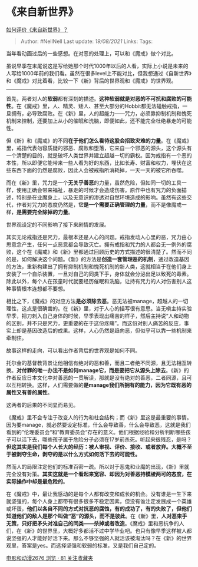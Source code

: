 # 《来自新世界》
[如何评价《来自新世界》？](https://www.zhihu.com/question/22339978/answer/529121894)

> Author: #NellNell 
> Last update: *19/08/2021* 
> Links:
> Tags:

当年看动画过后的一些感想。在对恶的处理上，可以和《魔戒》做个对比。

  

虽说早季在末尾说这是写给她那个时代1000年以后的人看，实际上小说是未来的人写给1000年前的我们看。虽然在很多level上不能对比，但我想通过《自新世界》和《魔戒》对比着看，比较一下《新》背后的世界观和《魔戒》的世界观。

---

首先，两者对人的**软弱**都有深刻的描述。**这种软弱就是对恶的不可抗和腐败的可能性**。在《魔戒》里，人、精灵、矮人、甚至大部分的Hobbit都无法碰触戒指，一旦拥有，必导致腐败。在《新》里，人的超能力——咒力，必须靠抑制机制和愧死机制来控制，还要加上从小的催眠和洗脑，即便如此，还不能完全杜绝暴走的可能性。

  

但《新》和《魔戒》的不同**在于他们怎么看待这股会招致灾难的力量**。在《魔戒》里，戒指代表勿容质疑的邪恶、腐败和堕落，它来自一个邪恶的源头，这个源头有一个清楚的目的，就是破坏人类世界并建立超越一切的霸权。因为戒指有一个恶的本性，所以即便它能带来一些人看为好的东西，比如长寿、财富和权力，埋伏在这些东西下面的仍然是腐败，因此人会被戒指所消耗掉，一天一天的被它所吞噬。

  

而在《新》里，咒力是一个**无关乎善恶**的力量，虽然危险，但如同一切的工具一样，使用正确会带来福祉，暴走的时候才会造成伤害。原作中也有咒力的负面描述，特别是在业魔身上，以及无意识的渗透对自然环境造成的影响。虽然有这些交代，作者对咒力的态度仍然是，**它是一个需要正确管理的力量**，而不是像魔戒一样，**是需要完全除掉的力量**。

  

世界观设定的不同影响了接下来剧情的发展。

  

其实无论戒指还是咒力，最根本还是人心的问题。戒指发动人心里的恶，咒力由心思意念产生，任何一点恶意都会导致灭亡。拥有戒指和咒力的人都会无一例外的腐败，这个在《魔戒》和《新》里都通过回顾历史的方式描述的很清楚了。然而不同的是，如何解决这个问题。《新》的方法是**创造一套管理恶的机制**，通过改造基因的方法，重新构建出了拥有抑制机制和愧死机制的新人类，这就相当于在他们身上安装了一个自杀装置，一旦对自己的同类下手，身体就会分泌出足以致死的毒素。除此以外，每个人在孩童时代就要经历催眠和洗脑，让持有咒力的人对伤害别人这种事情根本连想都不要想。

  

相比之下，《魔戒》的对应方法**是必须除去恶**。恶无法被manage，超越人的一切理性，这点是很确凿的。在《新》里，对于人心的描写很有意思。当无嗔主持实验早季，把刀刺入自己身体的时候，早季表现出痛苦的样子，然后主持说“人和动物的区别，并不只是咒力，更重要的在于这份疼痛”。而这份对别人痛苦的反应，事实上却是基因改造后的成果。这样，人心仍然是趋向恶，但似乎可以靠一些机制来牵制住。

  

故事这样的走向，可以看出作者背后的世界观是如何不同。

  

托尔金的基督教背景让他相信有绝对的恶和善，而且二者绝不同源，且无法相互转换。**对付罪的唯一办法不是如何manage它，而是要把它从源头上除去**。《新》的作者反应日本文化中对善恶的一贯解读，那就是没有绝对的善恶，二者同源，且可以互相转换。这样，人们需要做的**是manage我们所拥有的能力，因为它既有恶的属性又有善的属性**。

  

这两者的后果的不同显而易见。

  

《魔戒》里不会专注于改变人的行为和社会结构；而《新》里这是最重要的事情。因为要manage，就必然要设定标准，什么会导致善，什么会导致恶，这就是我们看到的”伦理委员会“和”教育委员会“存在的意义。他们根据经验和分析判断哪些孩子可以活下去，哪些孩子属于危险分子必须在17岁前杀死。听起来很残忍，是吗？**但这其实是我们每个人长大的经历：被人审视、评价、接收、或者放弃。大概不至于被剥夺生命，剥夺的是以什么方式如何活下去的可能性。**

  

然而人的局限注定他们的标准百密一疏。所以对于恶鬼和业魔的出现，《新》里就完全没有对策。**其实这就是一个看起来宽容、却因为对善恶持模棱两可的态度，在实际操作中却是最危险的**。

  

在《魔戒》中，最让我感动的是每个人都有改变和成长的机会。没有谁是一生下来就坚强的，每个人身上都带有很多很多不稳定因素，但没有谁注定发展成一个英雄或坏蛋，**他们以各自不同的方式对抗恶的腐蚀，有的成功了，有的失败了，但他们知道他们的敌人是那个叫做“恶”的源头，而不是彼此**。在《新》里，**人对恶束手无策，只好把矛头对准自己的同类——杀掉或者改造**。《魔戒》里和恶抗争的人们，在《新》的世界里，大概好多都活不过中学毕业吧。也只有像早季这样被人都说坚强的人才能好好活下来。那么不够坚强的人就活该被淘汰吗？在《新》的世界观里，答案是yes。而选择坚强和软弱的标准，又是我们自己定的。

[电影和动漫2676 浏览 · 81 关注收藏夹](https://www.zhihu.com/collection/313818721)
